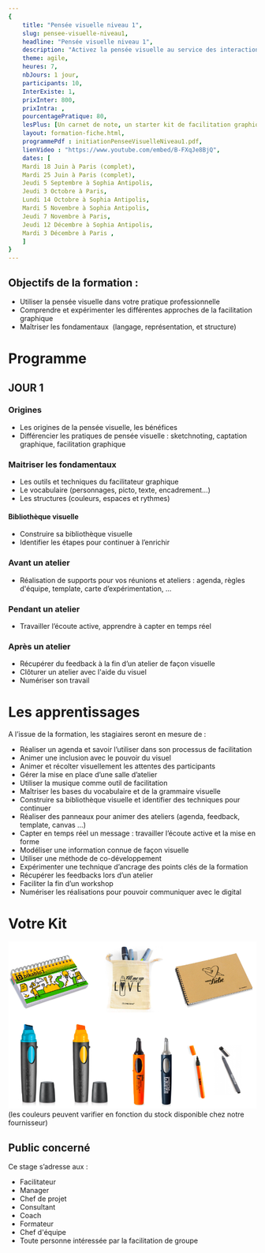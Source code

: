 ```yaml
---
{
	title: "Pensée visuelle niveau 1",
	slug: pensee-visuelle-niveau1, 
	headline: "Pensée visuelle niveau 1",
	description: "Activez la pensée visuelle au service des interactions grâce à la facilitation graphique - niveau 1",
	theme: agile,
	heures: 7,
	nbJours: 1 jour,
	participants: 10,
	InterExiste: 1,
	prixInter: 800,
	prixIntra: ,
	pourcentagePratique: 80,
	lesPlus: [Un carnet de note, un starter kit de facilitation graphique de la marque neuland, prise en charge du repas],
	layout: formation-fiche.html, 
	programmePdf : initiationPenseeVisuelleNiveau1.pdf,
	lienVideo : "https://www.youtube.com/embed/B-FXqJe8BjQ",
	dates: [
	Mardi 18 Juin à Paris (complet),
	Mardi 25 Juin à Paris (complet),
	Jeudi 5 Septembre à Sophia Antipolis,
	Jeudi 3 Octobre à Paris,
	Lundi 14 Octobre à Sophia Antipolis,
	Mardi 5 Novembre à Sophia Antipolis,
	Jeudi 7 Novembre à Paris,
	Jeudi 12 Décembre à Sophia Antipolis,
	Mardi 3 Décembre à Paris ,
	]
}
---
```


## Objectifs de la formation : ##
* Utiliser la pensée visuelle dans votre pratique professionnelle 
* Comprendre et expérimenter les différentes approches de la facilitation graphique
* Maîtriser les fondamentaux  (langage, représentation, et structure) 

# Programme #

## JOUR 1 ##
### Origines ###
* Les origines de la pensée visuelle, les bénéfices
* Différencier les pratiques de pensée visuelle : sketchnoting, captation graphique, facilitation graphique

### Maitriser les fondamentaux ###
* Les outils et techniques du facilitateur graphique
* Le vocabulaire (personnages, picto, texte, encadrement…)
* Les structures (couleurs, espaces et rythmes)


#### Bibliothèque visuelle ####
* Construire sa bibliothèque visuelle
* Identifier les étapes pour continuer à l’enrichir

### Avant un atelier ###
* Réalisation de supports pour vos réunions et ateliers : agenda, règles d'équipe, template, carte d’expérimentation, ... 

### Pendant un atelier ###
* Travailler l’écoute active, apprendre à capter en temps réel

### Après un atelier ###
* Récupérer du feedback à la fin d’un atelier de façon visuelle
* Clôturer un atelier avec l'aide du visuel 
* Numériser son travail


# Les apprentissages #
A l’issue de la formation, les stagiaires seront en mesure de : 

* Réaliser un agenda et savoir l’utiliser dans son processus de facilitation 
* Animer une inclusion avec le pouvoir du visuel 
* Animer et récolter visuellement les attentes des participants
* Gérer la mise en place d’une salle d’atelier
* Utiliser la musique comme outil de facilitation
* Maîtriser les bases du vocabulaire et de la grammaire visuelle 
* Construire sa bibliothèque visuelle et identifier des techniques pour continuer
* Réaliser des panneaux pour animer des ateliers  (agenda, feedback, template, canvas  …)
* Capter en temps réel un message : travailler l’écoute active et la mise en forme
* Modéliser une information connue de façon visuelle
* Utiliser une méthode de co-développement
* Expérimenter une technique d’ancrage des points clés de la formation
* Récupérer les feedbacks lors d’un atelier 
* Faciliter la fin d’un workshop 
* Numériser les réalisations pour pouvoir communiquer avec le digital 


# Votre Kit #
![40% center](/images/KitNeulandInitiation.png)
(les couleurs peuvent varifier en fonction du stock disponible chez notre fournisseur)


## Public concerné ##
Ce stage s’adresse aux : 
* Facilitateur
* Manager
* Chef de projet
* Consultant
* Coach
* Formateur
* Chef d'équipe
* Toute personne intéressée par la facilitation de groupe

